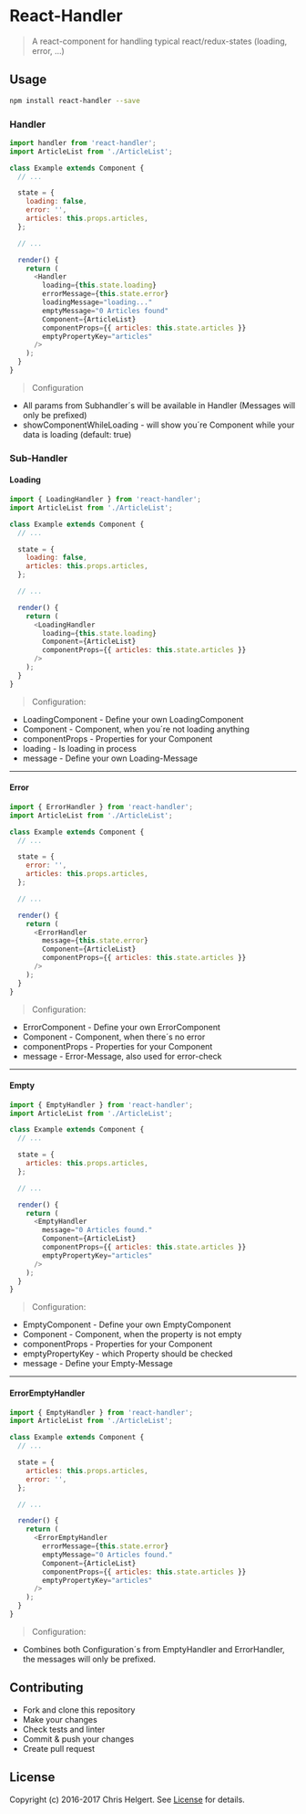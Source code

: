 # React-Handler

> A react-component for handling typical react/redux-states (loading, error, ...)

## Usage

```bash
npm install react-handler --save
```

### Handler

```javascript
import handler from 'react-handler';
import ArticleList from './ArticleList';

class Example extends Component {
  // ...

  state = {
    loading: false,
    error: '',
    articles: this.props.articles,
  };

  // ...

  render() {
    return (
      <Handler
        loading={this.state.loading}
        errorMessage={this.state.error}
        loadingMessage="loading..."
        emptyMessage="0 Articles found"
        Component={ArticleList}
        componentProps={{ articles: this.state.articles }}
        emptyPropertyKey="articles"
      />
    );
  }
}
```

> Configuration
* All params from Subhandler´s will be available in Handler (Messages will only be prefixed)
* showComponentWhileLoading - will show you´re Component while your data is loading (default: true)

### Sub-Handler

#### Loading

```javascript
import { LoadingHandler } from 'react-handler';
import ArticleList from './ArticleList';

class Example extends Component {
  // ...

  state = {
    loading: false,
    articles: this.props.articles,
  };

  // ...

  render() {
    return (
      <LoadingHandler
        loading={this.state.loading}
        Component={ArticleList}
        componentProps={{ articles: this.state.articles }}
      />
    );
  }
}
```

> Configuration:
* LoadingComponent - Define your own LoadingComponent
* Component - Component, when you´re not loading anything
* componentProps - Properties for your Component
* loading - Is loading in process
* message - Define your own Loading-Message

***

#### Error

```javascript
import { ErrorHandler } from 'react-handler';
import ArticleList from './ArticleList';

class Example extends Component {
  // ...

  state = {
    error: '',
    articles: this.props.articles,
  };

  // ...

  render() {
    return (
      <ErrorHandler
        message={this.state.error}
        Component={ArticleList}
        componentProps={{ articles: this.state.articles }}
      />
    );
  }
}
```

> Configuration:
* ErrorComponent - Define your own ErrorComponent
* Component - Component, when there´s no error
* componentProps - Properties for your Component
* message - Error-Message, also used for error-check

***

#### Empty

```javascript
import { EmptyHandler } from 'react-handler';
import ArticleList from './ArticleList';

class Example extends Component {
  // ...

  state = {
    articles: this.props.articles,
  };

  // ...

  render() {
    return (
      <EmptyHandler
        message="0 Articles found."
        Component={ArticleList}
        componentProps={{ articles: this.state.articles }}
        emptyPropertyKey="articles"
      />
    );
  }
}
```

> Configuration:
* EmptyComponent - Define your own EmptyComponent
* Component - Component, when the property is not empty
* componentProps - Properties for your Component
* emptyPropertyKey - which Property should be checked
* message - Define your Empty-Message

***

#### ErrorEmptyHandler

```javascript
import { EmptyHandler } from 'react-handler';
import ArticleList from './ArticleList';

class Example extends Component {
  // ...

  state = {
    articles: this.props.articles,
    error: '',
  };

  // ...

  render() {
    return (
      <ErrorEmptyHandler
        errorMessage={this.state.error}
        emptyMessage="0 Articles found."
        Component={ArticleList}
        componentProps={{ articles: this.state.articles }}
        emptyPropertyKey="articles"
      />
    );
  }
}
```

> Configuration:
* Combines both Configuration´s from EmptyHandler and ErrorHandler, the messages will only be prefixed.

## Contributing

* Fork and clone this repository
* Make your changes
* Check tests and linter
* Commit & push your changes
* Create pull request

## License
Copyright (c) 2016-2017 Chris Helgert. See [License](./LICENCSE) for details.
